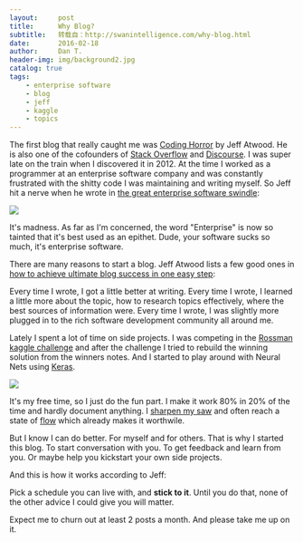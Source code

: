 ```yaml
---
layout:     post
title:      Why Blog?
subtitle:   转载自：http://swanintelligence.com/why-blog.html
date:       2016-02-18
author:     Dan T.
header-img: img/background2.jpg
catalog: true
tags:
    - enterprise software
    - blog
    - jeff
    - kaggle
    - topics
---
```


The first blog that really caught me was [Coding Horror](http://http://blog.codinghorror.com) by Jeff Atwood. He is
also one of the cofounders of [Stack Overflow](http://http://stackoverflow.com) and
[Discourse](https://www.discourse.org/). I was super late on the train when I discovered it in 2012. At the time I
worked as a programmer at an enterprise software company and was constantly frustrated with the shitty code I was
maintaining and writing myself. So Jeff hit a nerve when he wrote in
[the great enterprise software swindle](http://blog.codinghorror.com/the-great-enterprise-software-swindle):

![](http://swanintelligence.com/images/2016q1/coding_horror.png)


> 
It's madness. As far as I'm concerned, the word "Enterprise" is now so tainted that it's best used as an epithet.
Dude, your software sucks so much, it's enterprise software.


There are many reasons to start a blog. Jeff Atwood lists a few good ones in
[how to achieve ultimate blog success in one easy step](http://blog.codinghorror.com/how-to-achieve-ultimate-blog-success-in-one-easy-step):

> 
Every time I wrote, I got a little better at writing.
Every time I wrote, I learned a little more about the topic, how to research topics effectively,
where the best sources of information were. Every time I wrote,
I was slightly more plugged in to the rich software development community all around me.


Lately I spent a lot of time on side projects. I was competing in the
[Rossman kaggle challenge](https://www.kaggle.com/c/rossmann-store-sales) and after the challenge I tried to rebuild
the winning solution from the winners notes. And I started to play around with Neural Nets using
[Keras](http://http://keras.io).

![](http://swanintelligence.com/images/2016q1/rossmann.jpg)


It's my free time, so I just do the fun part. I make it work 80% in 20%
of the time and hardly document anything. I [sharpen my saw](http://blog.codinghorror.com/sharpening-the-saw) and
often reach a state of [flow](https://en.wikipedia.org/wiki/Flow_(psychology)) which already makes it worthwile.

But I know I can do better. For myself and for others. That is why I started this blog. To start
conversation with you. To get feedback and learn from you. Or maybe help you kickstart your own side projects.

And this is how it works according to Jeff:

> 
Pick a schedule you can live with, and **stick to it**. Until you do that, none of the other advice
I could give you will matter.


Expect me to churn out at least 2 posts a month. And please take me up on it.
